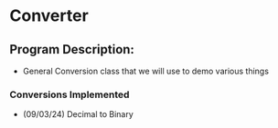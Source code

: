 # Converter

## Program Description:  
- General Conversion class that we will use to demo various things


### Conversions Implemented
- (09/03/24) Decimal to Binary
